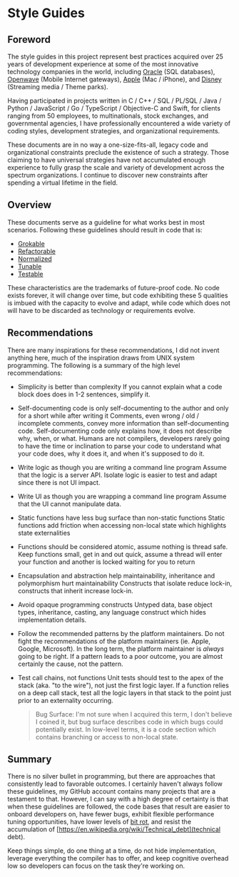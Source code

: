# Style Guides

## Foreword

The style guides in this project represent best practices acquired over 25 years of development experience at some of the most innovative technology companies in the world, including [Oracle](https://en.wikipedia.org/wiki/Oracle_Corporation) (SQL databases), [Openwave](https://en.wikipedia.org/wiki/Openwave) (Mobile Internet gateways), [Apple](https://en.wikipedia.org/wiki/Apple_Inc.) (Mac / iPhone), and [Disney](https://en.wikipedia.org/wiki/The_Walt_Disney_Company) (Streaming media / Theme parks).

Having participated in projects written in C / C++ / SQL / PL/SQL / Java / Python / JavaScript / Go / TypeScript / Objective-C and Swift, for clients ranging from 50 employees, to multinationals, stock exchanges, and governmental agencies, I have professionally encountered a wide variety of coding styles, development strategies, and organizational requirements.

These documents are in no way a one-size-fits-all, legacy code and organizational constraints preclude the existence of such a strategy. Those claiming to have universal strategies have not accumulated enough experience to fully grasp the scale and variety of development across the spectrum organizations. I continue to discover new constraints after spending a virtual lifetime in the field.

## Overview

These documents serve as a guideline for what works best in most scenarios. Following these guidelines should result in code that is:

* [Grokable](https://en.wikipedia.org/wiki/Grok)
* [Refactorable](https://en.wikipedia.org/wiki/Code_refactoring)
* [Normalized](https://en.wikipedia.org/wiki/Database_normalization)
* [Tunable](https://en.wikipedia.org/wiki/Performance_tuning)
* [Testable](https://en.wikipedia.org/wiki/Software_testability)

These characteristics are the trademarks of future-proof code. No code exists forever, it will change over time, but code exhibiting these 5 qualities is imbued with the capacity to evolve and adapt, while code which does not will have to be discarded as technology or requirements evolve.

## Recommendations

There are many inspirations for these recommendations, I did not invent anything here, much of the inspiration draws from UNIX system programming. The following is a summary of the high level recommendations:

* Simplicity is better than complexity
    If you cannot explain what a code block does does in 1-2 sentences, simplify it.
* Self-documenting code is only self-documenting to the author and only for a short while after writing it
    Comments, even wrong / old / incomplete comments, convey more information than self-documenting code. Self-documenting code only explains how, it does not describe why, when, or what. Humans are not compilers, developers rarely going to have the time or inclination to parse your code to understand what your code does, why it does it, and when it's supposed to do it.
* Write logic as though you are writing a command line program
    Assume that the logic is a server API. Isolate logic is easier to test and adapt since there is not UI impact.
* Write UI as though you are wrapping a command line program
    Assume that the UI cannot manipulate data.
* Static functions have less bug surface than non-static functions
    Static functions add friction when accessing non-local state which highlights state externalities
* Functions should be considered atomic, assume nothing is thread safe.
    Keep functions small, get in and out quick, assume a thread will enter your function and another is locked waiting for you to return
* Encapsulation and abstraction help maintainability, inheritance and polymorphism hurt maintainability
    Constructs that isolate reduce lock-in, constructs that inherit increase lock-in.
* Avoid opaque programming constructs
    Untyped data, base object types, inheritance, casting, any language construct which hides implementation details.
* Follow the recommended patterns by the platform maintainers.
    Do not fight the recommendations of the platform maintainers (ie. Apple, Google, Microsoft). In the long term, the platform maintainer is *always* going to be right. If a pattern leads to a poor outcome, you are almost certainly the cause, not the pattern.
* Test call chains, not functions
    Unit tests should test to the apex of the stack (aka. "to the wire"), not just the first logic layer. If a function relies on a deep call stack, test all the logic layers in that stack to the point just prior to an externality occurring.

    > Bug Surface: I'm not sure when I acquired this term, I don't believe I coined it, but bug surface describes code in which bugs could potentially exist. In low-level terms, it is a code section which contains branching or access to non-local state.

## Summary

There is no silver bullet in programming, but there are approaches that consistently lead to favorable outcomes. I certainly haven't always follow these guidelines, my GitHub account contains many projects that are a testament to that. However, I can say with a high degree of certainty is that when these guidelines are followed, the code bases that result are easier to onboard developers on, have fewer bugs, exhibit flexible performance tuning opportunities, have lower levels of [bit rot](https://en.wikipedia.org/wiki/Software_rot), and resist the accumulation of [https://en.wikipedia.org/wiki/Technical_debt](technical debt).

Keep things simple, do one thing at a time, do not hide implementation, leverage everything the compiler has to offer, and keep cognitive overhead low so developers can focus on the task they're working on.
